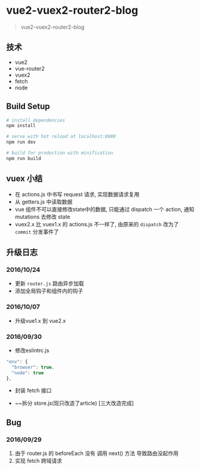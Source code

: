 # vue2-vuex2-router2-blog

> vue2-vuex2-router2-blog

## 技术

- vue2
- vue-router2
- vuex2
- fetch
- node

## Build Setup

``` bash
# install dependencies
npm install

# serve with hot reload at localhost:8080
npm run dev

# build for production with minification
npm run build

```

## vuex 小结

- 在 actions.js 中书写 request 请求, 实现数据请求复用
- 从 getters.js 中读取数据
- vue 组件不可以直接修改state中的数据, 只能通过 dispatch 一个 action, 通知 mutations 去修改 state
- vuex2.x 比 vuex1.x 的 actions.js 不一样了, 由原来的 `dispatch` 改为了 `commit` 分发事件了

## 升级日志

### 2016/10/24

- 更新 `router.js` 路由异步加载
- 添加全局钩子和组件内的钩子

### 2016/10/07

- 升级vue1.x 到 vue2.x

### 2016/09/30

- 修改eslintrc.js

```js
"env": {
  "browser": true,
  "node": true
},
```

- 封装 fetch 接口

- ~~拆分 store.js(现只改造了article) [三大改造完成]

## Bug

### 2016/09/29

1. 由于 router.js 的 beforeEach 没有 调用 next() 方法 导致路由没起作用
2. 实现 fetch 跨域请求
